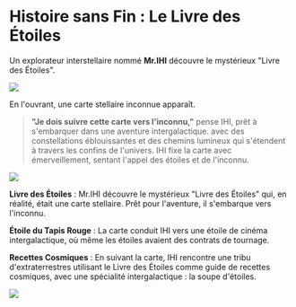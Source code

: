 # Histoire sans Fin : Le Livre des Étoiles

Un explorateur interstellaire nommé **Mr.IHI** découvre le mystérieux "Livre des Étoiles".

<img src="https://media2.giphy.com/media/s6OiiampNcye4/giphy.gif?cid=ecf05e47fwpplmeit11km2dpqarzeqzux63xwfz078bkrxvo&ep=v1_gifs_search&rid=giphy.gif&ct=g">

 En l'ouvrant, une carte stellaire inconnue apparaît.

> **"Je dois suivre cette carte vers l'inconnu,"** pense IHI, prêt à s'embarquer dans une aventure intergalactique. avec des constellations éblouissantes et des chemins lumineux qui s'étendent à travers les confins de l'univers. IHI fixe la carte avec émerveillement, sentant l'appel des étoiles et de l'inconnu.

<img src="https://media.discordapp.net/attachments/1197827856013733938/1198916672711573525/DALLE_2024-01-22_10.06.32_-_An_interstellar_explorer_named_Mr._IHI_discovers_the_mysterious_Book_of_Stars._As_he_opens_it_an_unknown_stellar_map_emerges_revealing_dazzling_co.png?ex=65c0a529&is=65ae3029&hm=60ec4eae1ac48ee2f115b3f45ade2300601ae9547c6816ba4930d9a40ec743d8&=&format=webp&quality=lossless&width=641&height=641">


**Livre des Étoiles** : Mr.IHI découvre le mystérieux "Livre des Étoiles" qui, en réalité, était une carte stellaire. Prêt pour l'aventure, il s'embarque vers l'inconnu.

**Étoile du Tapis Rouge** : La carte conduit IHI vers une étoile de cinéma intergalactique, où même les étoiles avaient des contrats de tournage.

**Recettes Cosmiques** : En suivant la carte, IHI rencontre une tribu d'extraterrestres utilisant le Livre des Étoiles comme guide de recettes cosmiques, avec une spécialité intergalactique : la soupe d'étoiles.

<img src ="https://media.discordapp.net/attachments/1197827856013733938/1198921196725616761/DALLE_2024-01-22_10.24.32_-_The_scene_depicts_an_intergalactic_journey_with_Mr._IHI_themed_around_the_discovery_of_the_Book_of_Stars._In_the_background_theres_an_array_of_R.png?ex=65c0a960&is=65ae3460&hm=10967eaa63adeb2e0fec4b5e44f8432cfe62b048d13ab213316a666eef134ccb&=&format=webp&quality=lossless&width=701&height=701" withd=200>